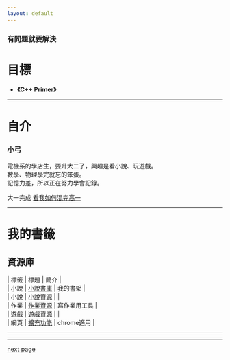 ```yaml
---
layout: default
---
```


### 有問題就要解決

# 目標

- **《C++ Primer》**

---

# 自介

### 小弓
電機系的學店生，要升大二了，興趣是看小說、玩遊戲。  
數學、物理學完就忘的笨蛋。  
記憶力差，所以正在努力學會記錄。  

大一完成
[看我如何混完高一](https://031155414.github.io/menu/c_hw/ch_hw01.html)  

---
# 我的書籤

## 資源庫
| 標籤 | 標題                                                                | 簡介                           |  
| 小說 | [小說書庫]()                                                        | 我的書架                        |  
| 小說 | [小說資源]()                                                        |                                |  
| 作業 | [作業資源]()                                                        | 寫作業用工具                    |  
| 遊戲 | [遊戲資源]()                                                        |                                |  
| 網頁 | [擴充功能]()                                                        | chrome適用                     |  

---

---

[next page](https://031155414.github.io/menu/another-page.html)
